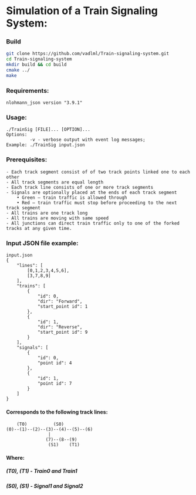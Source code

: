 # Simulation of a Train Signaling System:

### Build
```bash
git clone https://github.com/vadlml/Train-signaling-system.git
cd Train-signaling-system
mkdir build && cd build
cmake ../
make 
```
### Requirements:
```
nlohmann_json version "3.9.1"
```

### Usage: 
```
./TrainSig [FILE]... [OPTION]... 
Options: 
         -v - verbose output with event log messages;
Example: ./TrainSig input.json
```
### Prerequisites:
```
- Each track segment consist of of two track points linked one to each other
- All track segments are equal length
- Each track line consists of one or more track segments 
- Signals are optionally placed at the ends of each track segment
    • Green – train traffic is allowed through
    • Red – train traffic must stop before proceeding to the next track segment
- All trains are one track long 
- All trains are moving with same speed
- All junctions can direct train traffic only to one of the forked tracks at any given time.
```

### Input JSON file example:
```
input.json
{
	"lines": [
		[0,1,2,3,4,5,6],
		[3,7,8,9]
	],
	"trains": [
		{
			"id": 0,
			"dir": "Forward",
			"start_point id": 1
		},
		{
			"id": 1,
			"dir": "Reverse",
			"start_point id": 9
		}
	],
	"signals": [
		{
			"id": 0,
			"point id": 4
		},
		{
			"id": 1,
			"point id": 7
		}
	]
}
```
#### Corresponds to the following track lines:

```
    (T0)          (S0)
(0)--(1)--(2)--(3)--(4)--(5)--(6)
                |             
               (7)--(8--(9) 
                (S1)    (T1)
```
#### Where: 
##### (T0), (T1) - Train0 and Train1
##### (S0), (S1) - Signal1 and Signal2
